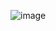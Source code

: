 ![image](https://user-images.githubusercontent.com/72289126/161432831-d07f10c2-026e-4562-9f74-244ffbffad21.png)
